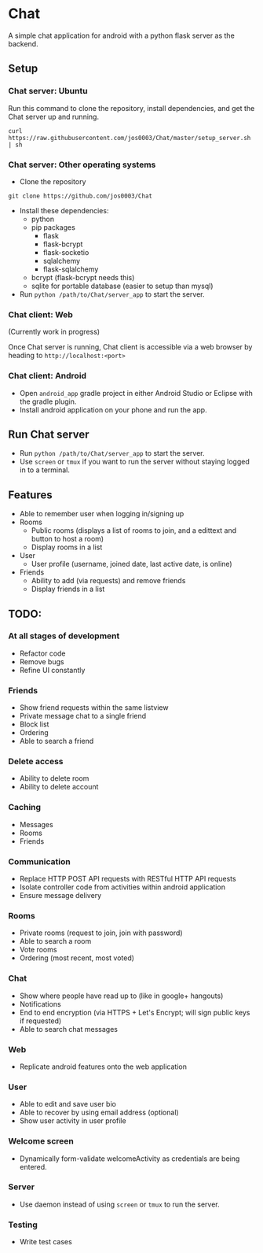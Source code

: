 # Chat
A simple chat application for android with a python flask server as the backend.

## Setup
### Chat server: Ubuntu
Run this command to clone the repository, install dependencies, and get the Chat server up and running.
```
curl https://raw.githubusercontent.com/jos0003/Chat/master/setup_server.sh | sh
```

### Chat server: Other operating systems
* Clone the repository
```
git clone https://github.com/jos0003/Chat
```
* Install these dependencies:
  * python
  * pip packages
    * flask
    * flask-bcrypt
    * flask-socketio
    * sqlalchemy
    * flask-sqlalchemy
  * bcrypt (flask-bcrypt needs this)
  * sqlite for portable database (easier to setup than mysql)
* Run `python /path/to/Chat/server_app` to start the server.

### Chat client: Web
(Currently work in progress)

Once Chat server is running, Chat client is accessible via a web browser by heading to `http://localhost:<port>`

### Chat client: Android 
* Open `android_app` gradle project in either Android Studio or Eclipse with the gradle plugin.
* Install android application on your phone and run the app.

## Run Chat server
* Run `python /path/to/Chat/server_app` to start the server.
 * Use `screen` or `tmux` if you want to run the server without staying logged in to a terminal.

## Features
* Able to remember user when logging in/signing up
* Rooms
  * Public rooms (displays a list of rooms to join, and a edittext and button to host a room)
  * Display rooms in a list
* User
  * User profile (username, joined date, last active date, is online)
* Friends
  * Ability to add (via requests) and remove friends
  * Display friends in a list

## TODO:

### At all stages of development
* Refactor code
* Remove bugs
* Refine UI constantly

### Friends
* Show friend requests within the same listview
* Private message chat to a single friend
* Block list
* Ordering
* Able to search a friend

### Delete access
* Ability to delete room
* Ability to delete account

### Caching 
* Messages
* Rooms
* Friends

### Communication
* Replace HTTP POST API requests with RESTful HTTP API requests
* Isolate controller code from activities within android application
* Ensure message delivery

### Rooms
* Private rooms (request to join, join with password)
* Able to search a room
* Vote rooms
* Ordering (most recent, most voted)

### Chat
* Show where people have read up to (like in google+ hangouts)
* Notifications
* End to end encryption (via HTTPS + Let's Encrypt; will sign public keys if requested)
* Able to search chat messages

### Web
* Replicate android features onto the web application

### User
* Able to edit and save user bio
* Able to recover by using email address (optional)
* Show user activity in user profile

### Welcome screen
* Dynamically form-validate welcomeActivity as credentials are being entered.

### Server
* Use daemon instead of using `screen` or `tmux` to run the server.

### Testing
* Write test cases
